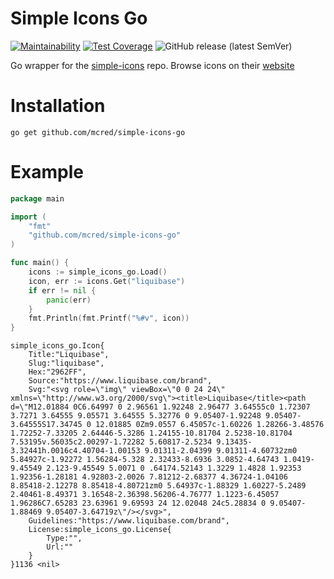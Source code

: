 # Simple Icons Go
[![Maintainability](https://api.codeclimate.com/v1/badges/0f949ef474978655b7bf/maintainability)](https://codeclimate.com/github/mcred/simple-icons-go/maintainability)
[![Test Coverage](https://api.codeclimate.com/v1/badges/0f949ef474978655b7bf/test_coverage)](https://codeclimate.com/github/mcred/simple-icons-go/test_coverage)
![GitHub release (latest SemVer)](https://img.shields.io/github/v/release/mcred/simple-icons-go)

Go wrapper for the [simple-icons](https://github.com/simple-icons/simple-icons) repo. Browse icons on their [website](https://simpleicons.org/)

# Installation
```shell
go get github.com/mcred/simple-icons-go
```

# Example
```go
package main

import (
	"fmt"
	"github.com/mcred/simple-icons-go"
)

func main() {
	icons := simple_icons_go.Load()
	icon, err := icons.Get("liquibase")
	if err != nil {
		panic(err)
	}
	fmt.Println(fmt.Printf("%#v", icon))
}
```
```
simple_icons_go.Icon{
    Title:"Liquibase", 
    Slug:"liquibase", 
    Hex:"2962FF", 
    Source:"https://www.liquibase.com/brand", 
    Svg:"<svg role=\"img\" viewBox=\"0 0 24 24\" xmlns=\"http://www.w3.org/2000/svg\"><title>Liquibase</title><path d=\"M12.01884 0C6.64997 0 2.96561 1.92248 2.96477 3.64555c0 1.72307 3.7271 3.64555 9.05571 3.64555 5.32776 0 9.05407-1.92248 9.05407-3.64555S17.34745 0 12.01885 0Zm9.0557 6.45057c-1.60226 1.28266-3.48576 1.72252-7.33205 2.64446-5.3286 1.24155-10.81704 2.5238-10.81704 7.53195v.56035c2.00297-1.72282 5.60817-2.5234 9.13435-3.32441h.0016c4.40704-1.00153 9.01311-2.04399 9.01311-4.60732zm0 5.84927c-1.92272 1.56284-5.328 2.32433-8.6936 3.0852-4.64743 1.0419-9.45549 2.123-9.45549 5.0071 0 .64174.52143 1.3229 1.4828 1.92353 1.92356-1.28181 4.92803-2.0026 7.81212-2.68377 4.36724-1.04106 8.85418-2.12278 8.85418-4.80721zm0 5.64937c-1.88329 1.60227-5.2489 2.40461-8.49371 3.16548-2.36398.56206-4.76777 1.1223-6.45057 1.96286C7.65283 23.63961 9.69593 24 12.02048 24c5.28834 0 9.05407-1.88469 9.05407-3.64719z\"/></svg>", 
    Guidelines:"https://www.liquibase.com/brand", 
    License:simple_icons_go.License{
        Type:"", 
        Url:""
    }
}1136 <nil>

```
